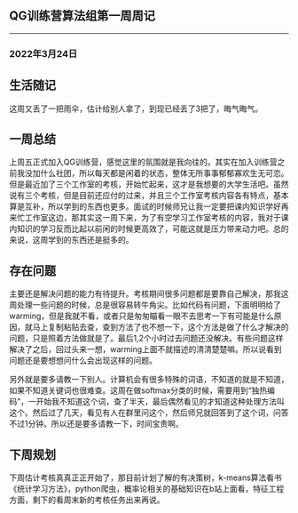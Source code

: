 ## QG训练营算法组第一周周记
---

### 2022年3月24日

## 生活随记

​		这周又丢了一把雨伞，估计给别人拿了，到现已经丢了3把了，晦气晦气。

## 一周总结

​		上周五正式加入QG训练营，感觉这里的氛围就是我向往的。其实在加入训练营之前我没加什么社团，所以每天都是闲着的状态，整体无所事事郁郁寡欢生无可恋。但是最近加了三个工作室的考核，开始忙起来，这才是我想要的大学生活吧。虽然说有三个考核，但是目前还应付的过来，并且三个工作室考核内容各有特点，基本算是互补，所以学到的东西也更多。面试的时候师兄让我一定要把课内知识学好再来忙工作室这边，那其实这一周下来，为了有空学习工作室考核的内容，我对于课内知识的学习反而比起以前闲的时候更高效了，可能这就是压力带来动力吧。总的来说，这周学到的东西还是挺多的。

## 存在问题

​		主要还是解决问题的能力有待提升。考核期间很多问题都是要靠自己解决，那我这周处理一些问题的时候，总是很容易转牛角尖。比如代码有问题，下面明明给了warming，但是我就不看，或者只是匆匆瞄看一眼不去思考一下有可能是什么原因，就马上复制粘贴去查，查到方法了也不想一下，这个方法是做了什么才解决的问题，只是照着方法做就是了。最后1,2个小时过去问题还没解决。有些问题这样解决了之后，回过头来一想，warming上面不就描述的清清楚楚嘛。所以说看到问题还是要想想问什么会出现这样的问题。

​		另外就是要多请教一下别人。计算机会有很多特殊的词语，不知道的就是不知道，如果不知道关键词也很难查。这周在做softmax分类的时候，需要用到“独热编码”，一开始我不知道这个词，查了半天，最后偶然看见的才知道这种处理方法叫这个。然后过了几天，看见有人在群里问这个，然后师兄就回答到了这个词，问答不过1分钟。所以还是要多请教一下，时间宝贵啊。

## 下周规划

​		下周估计考核真真正正开始了，那目前计划了解的有决策树，k-means算法看书《统计学习方法》，python爬虫，概率论相关的基础知识在b站上面看，特征工程方面，剩下的看周末新的考核任务出来再说。
